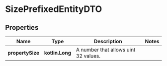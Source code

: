 
# SizePrefixedEntityDTO

## Properties
Name | Type | Description | Notes
------------ | ------------- | ------------- | -------------
**propertySize** | **kotlin.Long** | A number that allows uint 32 values. | 



